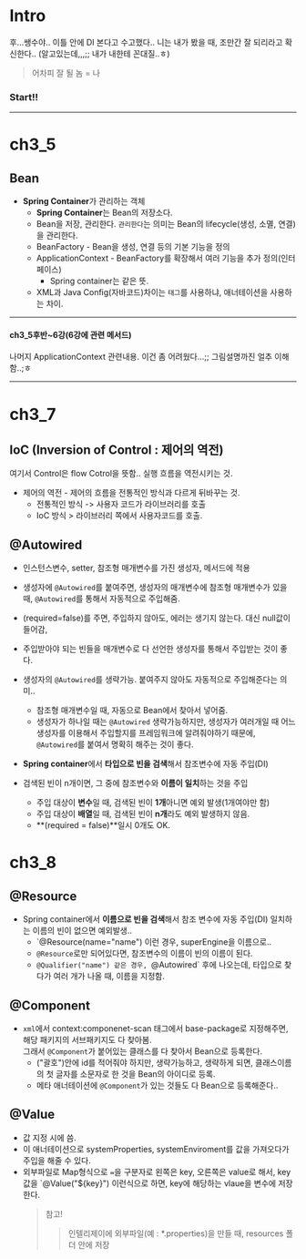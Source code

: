 # Intro
후...쌩수야.. 이틀 안에 DI 본다고 수고했다.. 
니는 내가 봤을 때, 조만간 잘 되리라고 확신한다..
(알고있는데,,,;; 내가 내한테 꼰대질..ㅎ)

> 어차피 잘 될 놈 = 나

### Start!!


---

# ch3_5

## Bean
* **Spring Container**가 관리하는 객체
  * **Spring Container**는 Bean의 저장소다. 
   * Bean을 저장, 관리한다.  `관리한다`는 의미는 Bean의 lifecycle(생성, 소멸, 연결)을 관리한다.
  * BeanFactory - Bean을 생성, 연결 등의 기본 기능을 정의
  * ApplicationContext - BeanFactory를 확장해서 여러 기능을 추가 정의(인터페이스)
    * Spring container는 같은 뜻.
  * XML과 Java Config(자바코드)차이는 `태그`를 사용하냐, 애너테이션을 사용하는 차이.

---

#### ch3_5후반~6강(6강에 관련 메서드)
나머지 ApplicationContext 관련내용.
이건 좀 어려웠다...;; 그림설명까진 얼추 이해함..;ㅎ

---

# ch3_7

## IoC (Inversion of Control : 제어의 역전)
여기서 Control은 flow Cotrol을 뜻함.. 실행 흐름을 역전시키는 것.

* 제어의 역전 - 제어의 흐름을 전통적인 방식과 다르게 뒤바꾸는 것.
  * 전통적인 방식 -> 사용자 코드가 라이브러리를 호출
  * IoC 방식 > 라이브러리 쪽에서 사용자코드를 호출.

## **@Autowired**
* 인스턴스변수, setter, 참조형 매개변수를 가진 생성자, 메서드에 적용
* 생성자에 `@Autowired`를 붙여주면, 생성자의 매개변수에 참조형 매개변수가 있을 때, `@Autowired`를 통해서 자동적으로 주입해줌.
* (required=false)를 주면, 주입하지 않아도, 에러는 생기지 않는다. 대신 null값이 들어감,
* 주입받아야 되는 빈들을 매개변수로 다 선언한 생성자를 통해서 주입받는 것이 좋다.
* 생성자의 `@Autowired`를 생략가능. 붙여주지 않아도 자동적으로 주입해준다는 의미..
  * 참조형 매개변수일 때, 자동으로 Bean에서 찾아서 넣어줌.
  * 생성자가 하나일 때는 `@Autowired` 생략가능하지만, 생성자가 여러개일 때 어느 생성자를 이용해서 주입할지를 프레임워크에 알려줘야하기 때문에, `@Autowired`를 붙여서 명확히 해주는 것이 좋다. 

* **Spring container**에서 **타입으로 빈을 검색**해서 참조변수에 자동 주입(DI)
* 검색된 빈이 n개이면, 그 중에 참조변수와 **이름이 일치**하는 것을 주입
  * 주입 대상이 **변수**일 때, 검색된 빈이 **1개**아니면 예외 발생(1개여야만 함)
  * 주입 대상이 **배열**일 때, 검색된 빈이 **n개**라도 예외 발생하지 않음.
  * **(required = false)**일시 0개도 OK.

# ch3_8

## **@Resource**
* Spring container에서 **이름으로 빈을 검색**해서 참조 변수에 자동 주입(DI) 일치하는 이름의 빈이 없으면 예외발생..
  * `@Resource(name="name") 이런 경우, superEngine을 이름으로..
  * `@Resource`로만 되어있다면, 참조변수의 이름이 빈의 이름이 된다.
  * `@Qualifier("name") 같은 경우, `@Autowired` 후에 나오는데, 타입으로 찾다가 여러 개가 나올 때, 이름을 지정함.

## **@Component**
* `xml`에서 context:componenet-scan 태그에서 base-package로 지정해주면, 해당 패키지의 서브패키지도 다 찾아봄. <br> 그래서 `@Component`가 붙어있는 클래스를 다 찾아서 Bean으로 등록한다. 
  * ("괄호")안에 id를 적어줘야 하지만, 생략가능하고, 생략하게 되면, 클래스이름의 첫 글자를 소문자로 한 것을 Bean의 아이디로 등록.
  * 메타 애너테이션에 `@Component`가 있는 것들도 다 Bean으로 등록해준다..

## **@Value**
* 값 지정 시에 씀.
* 이 애너테이션으로 systemProperties, systemEnviroment를 값을 가져오다가 주입을 해줄 수 있다.
* 외부파일로 Map형식으로 `=`을 구분자로 왼쪽은 key, 오른쪽은 value로 해서, key값을 `@Value("${key}") 이런식으로 하면, key에 해당하는 vlaue을 변수에 저장한다.
   > 참고!
  >> 인텔리제이에 외부파일(예 : *.properties)을 만들 때, resources 폴더 안에 저장
